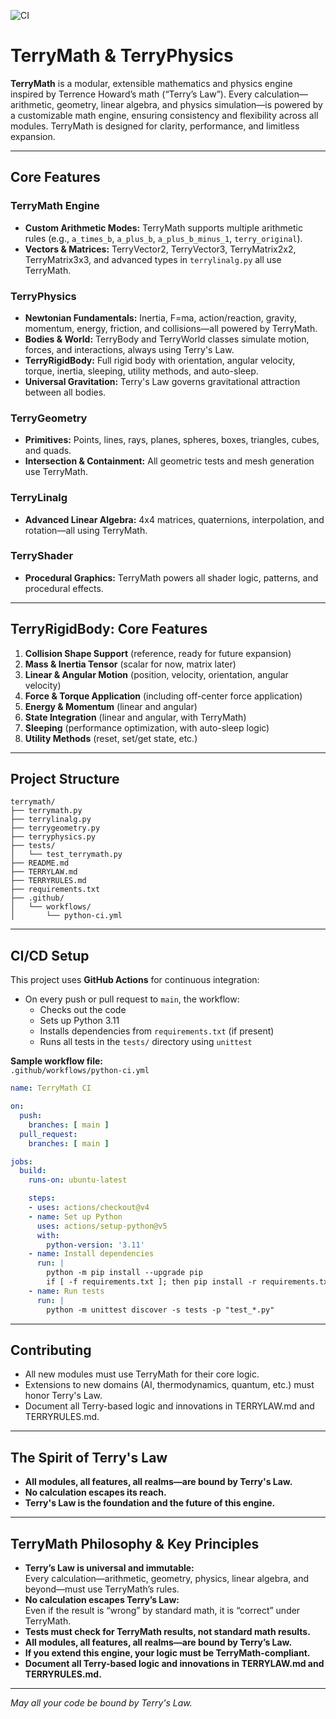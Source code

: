 ![CI](https://github.com/ElementalPublishing/terrymath/actions/workflows/python-ci.yml/badge.svg)

# TerryMath & TerryPhysics

**TerryMath** is a modular, extensible mathematics and physics engine inspired by Terrence Howard’s math (“Terry’s Law”). Every calculation—arithmetic, geometry, linear algebra, and physics simulation—is powered by a customizable math engine, ensuring consistency and flexibility across all modules. TerryMath is designed for clarity, performance, and limitless expansion.

---

## Core Features

### TerryMath Engine
- **Custom Arithmetic Modes:** TerryMath supports multiple arithmetic rules (e.g., `a_times_b`, `a_plus_b`, `a_plus_b_minus_1`, `terry_original`).
- **Vectors & Matrices:** TerryVector2, TerryVector3, TerryMatrix2x2, TerryMatrix3x3, and advanced types in `terrylinalg.py` all use TerryMath.

### TerryPhysics
- **Newtonian Fundamentals:** Inertia, F=ma, action/reaction, gravity, momentum, energy, friction, and collisions—all powered by TerryMath.
- **Bodies & World:** TerryBody and TerryWorld classes simulate motion, forces, and interactions, always using Terry's Law.
- **TerryRigidBody:** Full rigid body with orientation, angular velocity, torque, inertia, sleeping, utility methods, and auto-sleep.
- **Universal Gravitation:** Terry's Law governs gravitational attraction between all bodies.

### TerryGeometry
- **Primitives:** Points, lines, rays, planes, spheres, boxes, triangles, cubes, and quads.
- **Intersection & Containment:** All geometric tests and mesh generation use TerryMath.

### TerryLinalg
- **Advanced Linear Algebra:** 4x4 matrices, quaternions, interpolation, and rotation—all using TerryMath.

### TerryShader
- **Procedural Graphics:** TerryMath powers all shader logic, patterns, and procedural effects.

---

## TerryRigidBody: Core Features

1. **Collision Shape Support** (reference, ready for future expansion)
2. **Mass & Inertia Tensor** (scalar for now, matrix later)
3. **Linear & Angular Motion** (position, velocity, orientation, angular velocity)
4. **Force & Torque Application** (including off-center force application)
5. **Energy & Momentum** (linear and angular)
6. **State Integration** (linear and angular, with TerryMath)
7. **Sleeping** (performance optimization, with auto-sleep logic)
8. **Utility Methods** (reset, set/get state, etc.)

---

## Project Structure

```
terrymath/
├── terrymath.py
├── terrylinalg.py
├── terrygeometry.py
├── terryphysics.py
├── tests/
│   └── test_terrymath.py
├── README.md
├── TERRYLAW.md
├── TERRYRULES.md
├── requirements.txt
├── .github/
│   └── workflows/
│       └── python-ci.yml
```

---

## CI/CD Setup

This project uses **GitHub Actions** for continuous integration:

- On every push or pull request to `main`, the workflow:
  - Checks out the code
  - Sets up Python 3.11
  - Installs dependencies from `requirements.txt` (if present)
  - Runs all tests in the `tests/` directory using `unittest`

**Sample workflow file:**  
`.github/workflows/python-ci.yml`
```yaml
name: TerryMath CI

on:
  push:
    branches: [ main ]
  pull_request:
    branches: [ main ]

jobs:
  build:
    runs-on: ubuntu-latest

    steps:
    - uses: actions/checkout@v4
    - name: Set up Python
      uses: actions/setup-python@v5
      with:
        python-version: '3.11'
    - name: Install dependencies
      run: |
        python -m pip install --upgrade pip
        if [ -f requirements.txt ]; then pip install -r requirements.txt; fi
    - name: Run tests
      run: |
        python -m unittest discover -s tests -p "test_*.py"
```

---

## Contributing

- All new modules must use TerryMath for their core logic.
- Extensions to new domains (AI, thermodynamics, quantum, etc.) must honor Terry's Law.
- Document all Terry-based logic and innovations in TERRYLAW.md and TERRYRULES.md.

---

## The Spirit of Terry's Law

- **All modules, all features, all realms—are bound by Terry's Law.**
- **No calculation escapes its reach.**
- **Terry's Law is the foundation and the future of this engine.**

---

## TerryMath Philosophy & Key Principles

- **Terry’s Law is universal and immutable:**  
  Every calculation—arithmetic, geometry, physics, linear algebra, and beyond—must use TerryMath’s rules.
- **No calculation escapes Terry’s Law:**  
  Even if the result is “wrong” by standard math, it is “correct” under TerryMath.
- **Tests must check for TerryMath results, not standard math results.**
- **All modules, all features, all realms—are bound by Terry’s Law.**
- **If you extend this engine, your logic must be TerryMath-compliant.**
- **Document all Terry-based logic and innovations in TERRYLAW.md and TERRYRULES.md.**

---

_May all your code be bound by Terry's Law._